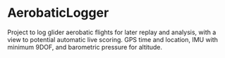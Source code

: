 # AerobaticLogger
Project to log glider aerobatic flights for later replay and analysis, with a view to potential automatic live scoring. GPS time and location, IMU with minimum 9DOF, and barometric pressure for altitude. 
